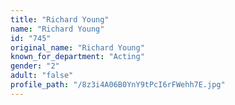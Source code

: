 ```yaml
---
title: "Richard Young"
name: "Richard Young"
id: "745"
original_name: "Richard Young"
known_for_department: "Acting"
gender: "2"
adult: "false"
profile_path: "/8z3i4A06B0YnY9tPcI6rFWehh7E.jpg"
---
```

